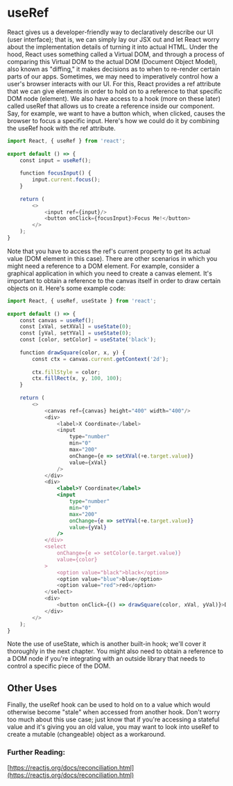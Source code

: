 # useRef
React gives us a developer-friendly way to declaratively describe our UI (user interface); that is, we can simply lay our JSX out and let React worry about the implementation details of turning it into actual HTML. Under the hood, React uses something called a Virtual DOM, and through a process of comparing this Virtual DOM to the actual DOM (Document Object Model), also known as "diffing," it makes decisions as to when to re-render certain parts of our apps. Sometimes, we may need to imperatively control how a user's browser interacts with our UI. For this, React provides a ref attribute that we can give elements in order to hold on to a reference to that specific DOM node (element). We also have access to a hook (more on these later) called useRef that allows us to create a reference inside our component. Say, for example, we want to have a button which, when clicked, causes the browser to focus a specific input. Here's how we could do it by combining the useRef hook with the ref attribute.
```jsx
import React, { useRef } from 'react';
 
export default () => {
    const input = useRef();
 
    function focusInput() {
        input.current.focus();
    }
 
    return (
        <>
            <input ref={input}/>
            <button onClick={focusInput}>Focus Me!</button>
        </>
    );
}
```
Note that you have to access the ref's current property to get its actual value (DOM element in this case). There are other scenarios in which you might need a reference to a DOM element. For example, consider a graphical application in which you need to create a canvas element. It's important to obtain a reference to the canvas itself in order to draw certain objects on it. Here's some example code:
```jsx
import React, { useRef, useState } from 'react';
 
export default () => {
    const canvas = useRef();
    const [xVal, setXVal] = useState(0);
    const [yVal, setYVal] = useState(0);
    const [color, setColor] = useState('black');
 
    function drawSquare(color, x, y) {
        const ctx = canvas.current.getContext('2d');
 
        ctx.fillStyle = color;
        ctx.fillRect(x, y, 100, 100);
    }
 
    return (
        <>
            <canvas ref={canvas} height="400" width="400"/>
            <div>
                <label>X Coordinate</label>
                <input
                    type="number"
                    min="0"
                    max="200"
                    onChange={e => setXVal(+e.target.value)}
                    value={xVal}
                />
            </div>
            <div>
                <label>Y Coordinate</label>
                <input
                    type="number"
                    min="0"
                    max="200"
                    onChange={e => setYVal(+e.target.value)}
                    value={yVal}
                />
            </div>
            <select
                onChange={e => setColor(e.target.value)}
                value={color}
            >
                <option value="black">black</option>
                <option value="blue">blue</option>
                <option value="red">red</option>
            </select>
            <div>
                <button onClick={() => drawSquare(color, xVal, yVal)}>Draw!</button>
            </div>
        </>
    );
}
```
Note the use of useState, which is another built-in hook; we'll cover it thoroughly in the next chapter. You might also need to obtain a reference to a DOM node if you're integrating with an outside library that needs to control a specific piece of the DOM.
## Other Uses
Finally, the useRef hook can be used to hold on to a value which would otherwise become "stale" when accessed from another hook. Don't worry too much about this use case; just know that if you're accessing a stateful value and it's giving you an old value, you may want to look into useRef to create a mutable (changeable) object as a workaround.

### Further Reading:
[https://reactjs.org/docs/reconciliation.html](https://reactjs.org/docs/reconciliation.html)